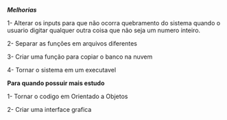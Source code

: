 ***Melhorias***

1- Alterar os inputs para que não ocorra quebramento do sistema quando o usuario digitar qualquer outra coisa que não seja um numero inteiro.

2- Separar as funções em arquivos diferentes

3- Criar uma função para copiar o banco na nuvem 

4- Tornar o sistema em um executavel



****Para quando possuir mais estudo****

1- Tornar o codigo em Orientado a Objetos 

2- Criar uma interface grafica
